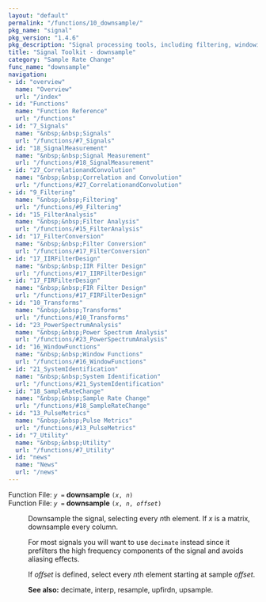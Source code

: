```yaml
---
layout: "default"
permalink: "/functions/10_downsample/"
pkg_name: "signal"
pkg_version: "1.4.6"
pkg_description: "Signal processing tools, including filtering, windowing and display functions."
title: "Signal Toolkit - downsample"
category: "Sample Rate Change"
func_name: "downsample"
navigation:
- id: "overview"
  name: "Overview"
  url: "/index"
- id: "Functions"
  name: "Function Reference"
  url: "/functions"
- id: "7_Signals"
  name: "&nbsp;&nbsp;Signals"
  url: "/functions/#7_Signals"
- id: "18_SignalMeasurement"
  name: "&nbsp;&nbsp;Signal Measurement"
  url: "/functions/#18_SignalMeasurement"
- id: "27_CorrelationandConvolution"
  name: "&nbsp;&nbsp;Correlation and Convolution"
  url: "/functions/#27_CorrelationandConvolution"
- id: "9_Filtering"
  name: "&nbsp;&nbsp;Filtering"
  url: "/functions/#9_Filtering"
- id: "15_FilterAnalysis"
  name: "&nbsp;&nbsp;Filter Analysis"
  url: "/functions/#15_FilterAnalysis"
- id: "17_FilterConversion"
  name: "&nbsp;&nbsp;Filter Conversion"
  url: "/functions/#17_FilterConversion"
- id: "17_IIRFilterDesign"
  name: "&nbsp;&nbsp;IIR Filter Design"
  url: "/functions/#17_IIRFilterDesign"
- id: "17_FIRFilterDesign"
  name: "&nbsp;&nbsp;FIR Filter Design"
  url: "/functions/#17_FIRFilterDesign"
- id: "10_Transforms"
  name: "&nbsp;&nbsp;Transforms"
  url: "/functions/#10_Transforms"
- id: "23_PowerSpectrumAnalysis"
  name: "&nbsp;&nbsp;Power Spectrum Analysis"
  url: "/functions/#23_PowerSpectrumAnalysis"
- id: "16_WindowFunctions"
  name: "&nbsp;&nbsp;Window Functions"
  url: "/functions/#16_WindowFunctions"
- id: "21_SystemIdentification"
  name: "&nbsp;&nbsp;System Identification"
  url: "/functions/#21_SystemIdentification"
- id: "18_SampleRateChange"
  name: "&nbsp;&nbsp;Sample Rate Change"
  url: "/functions/#18_SampleRateChange"
- id: "13_PulseMetrics"
  name: "&nbsp;&nbsp;Pulse Metrics"
  url: "/functions/#13_PulseMetrics"
- id: "7_Utility"
  name: "&nbsp;&nbsp;Utility"
  url: "/functions/#7_Utility"
- id: "news"
  name: "News"
  url: "/news"
---
```

<dl class="first-deftypefn">
<dt class="deftypefn" id="index-downsample"><span class="category-def">Function File: </span><span><code class="def-type"><var class="var">y</var> =</code> <strong class="def-name">downsample</strong> <code class="def-code-arguments">(<var class="var">x</var>, <var class="var">n</var>)</code><a class="copiable-link" href="#index-downsample"></a></span></dt>
<dt class="deftypefnx def-cmd-deftypefn" id="index-downsample-1"><span class="category-def">Function File: </span><span><code class="def-type"><var class="var">y</var> =</code> <strong class="def-name">downsample</strong> <code class="def-code-arguments">(<var class="var">x</var>, <var class="var">n</var>, <var class="var">offset</var>)</code><a class="copiable-link" href="#index-downsample-1"></a></span></dt>
<dd><p>Downsample the signal, selecting every <var class="var">n</var>th element.  If <var class="var">x</var>
 is a matrix, downsample every column.
</p>
<p>For most signals you will want to use <code class="code">decimate</code> instead since
 it prefilters the high frequency components of the signal and
 avoids aliasing effects.
</p>
<p>If <var class="var">offset</var> is defined, select every <var class="var">n</var>th element starting at
 sample <var class="var">offset</var>.
 </p>
<p><strong class="strong">See also:</strong> decimate, interp, resample, upfirdn, upsample.
 </p></dd></dl>